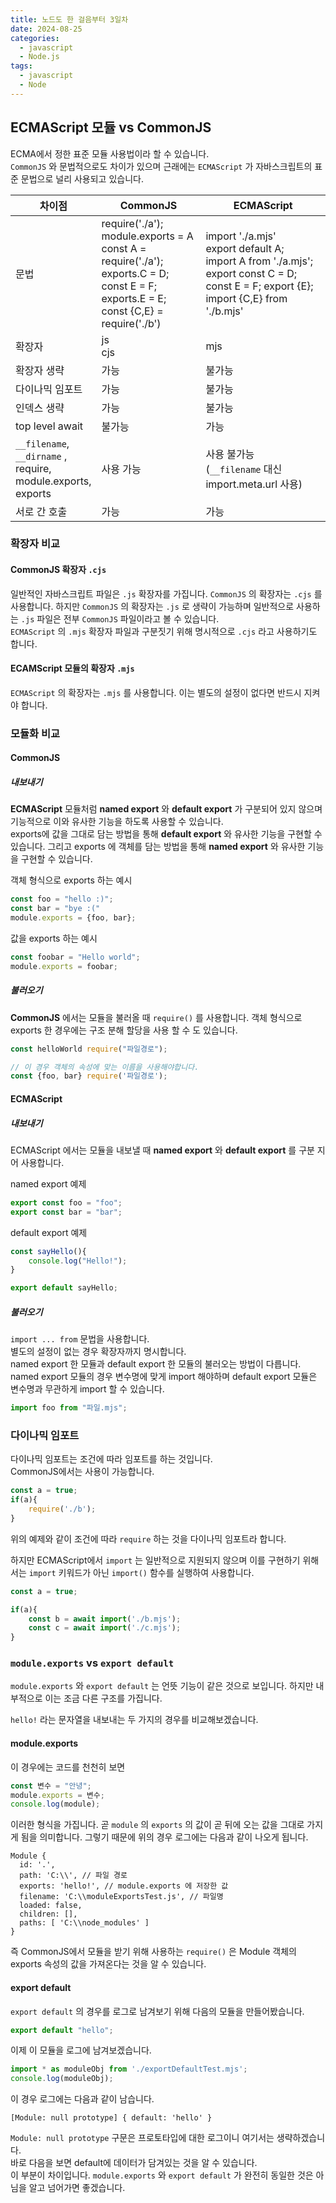 ```yaml
---
title: 노드도 한 걸음부터 3일차
date: 2024-08-25
categories:
  - javascript
  - Node.js
tags:
  - javascript
  - Node
---
```

## ECMAScript 모듈 vs CommonJS
ECMA에서 정한 표준 모듈 사용법이라 할 수 있습니다.  
`CommonJS` 와 문법적으로도 차이가 있으며 근래에는 `ECMAScript` 가 자바스크립트의 표준 문법으로 널리 사용되고 있습니다.  

| 차이점                                                                      | CommonJS                                                                                                                                            | ECMAScript                                                                                                                                          |
| ------------------------------------------------------------------------ | --------------------------------------------------------------------------------------------------------------------------------------------------- | --------------------------------------------------------------------------------------------------------------------------------------------------- |
| 문법                                                                       | require('./a');<br>module.exports = A<br>const A = require('./a');<br>exports.C = D;<br>const E = F; exports.E = E;<br>const {C,E} = require('./b') | import './a.mjs'<br>export default A;<br>import A from './a.mjs';<br>export const C = D;<br>const E = F; export {E};<br>import {C,E} from './b.mjs' |
| 확장자                                                                      | js<br>cjs                                                                                                                                           | mjs                                                                                                                                                 |
| 확장자 생략                                                                   | 가능                                                                                                                                                  | 불가능                                                                                                                                                 |
| 다이나믹 임포트                                                                 | 가능                                                                                                                                                  | 불가능                                                                                                                                                 |
| 인덱스 생략                                                                   | 가능                                                                                                                                                  | 불가능                                                                                                                                                 |
| top level await                                                          | 불가능                                                                                                                                                 | 가능                                                                                                                                                  |
| `__filename`,<br>`__dirname` ,<br>require,<br>module.exports,<br>exports | 사용 가능                                                                                                                                               | 사용 불가능<br>(`__filename` 대신 import.meta.url 사용)                                                                                                      |
| 서로 간 호출                                                                  | 가능                                                                                                                                                  | 가능                                                                                                                                                  |

### 확장자 비교

#### CommonJS 확장자 `.cjs`
일반적인 자바스크립트 파일은 `.js` 확장자를 가집니다. `CommonJS` 의 확장자는 `.cjs` 를 사용합니다. 하지만 `CommonJS` 의 확장자는 `.js` 로 생략이 가능하며 일반적으로 사용하는 `.js` 파일은 전부 `CommonJS` 파일이라고 볼 수 있습니다.  
`ECMAScript` 의 `.mjs` 확장자 파일과 구분짓기 위해 명시적으로 `.cjs` 라고 사용하기도 합니다.

#### ECAMScript 모듈의 확장자 `.mjs`
`ECMAScript` 의 확장자는 `.mjs` 를 사용합니다. 이는 별도의 설정이 없다면 반드시 지켜야 합니다.  

### 모듈화 비교

#### CommonJS

##### 내보내기
**ECMAScript** 모듈처럼 **named export** 와 **default export** 가 구분되어 있지 않으며 기능적으로 이와 유사한 기능을 하도록 사용할 수 있습니다.  
exports에 값을 그대로 담는 방법을 통해 **default export** 와 유사한 기능을 구현할 수 있습니다. 그리고 exports 에 객체를 담는 방법을 통해 **named export** 와 유사한 기능을 구현할 수 있습니다.

객체 형식으로 exports 하는 예시
```javascript
const foo = "hello :)";
const bar = "bye :("
module.exports = {foo, bar};
```

값을 exports 하는 예시
```javascript
const foobar = "Hello world";
module.exports = foobar;
```

##### 불러오기
**CommonJS** 에서는 모듈을 불러올 때 `require()` 를 사용합니다.  객체 형식으로 exports 한 경우에는 구조 분해 할당을 사용 할 수 도 있습니다.

```javascript
const helloWorld require("파일경로");

// 이 경우 객체의 속성에 맞는 이름을 사용해야합니다.
const {foo, bar} require('파일경로'); 
```

#### ECMAScript

##### 내보내기
ECMAScript 에서는 모듈을 내보낼 때 **named export** 와 **default export** 를 구분 지어 사용합니다.

named export 예제
```javascript
export const foo = "foo";
export const bar = "bar";
```

default export 예제
```javascript
const sayHello(){
	console.log("Hello!");
}

export default sayHello;
```

##### 불러오기
`import ... from` 문법을 사용합니다.  
별도의 설정이 없는 경우 확장자까지 명시합니다.  
named export 한 모듈과 default export 한 모듈의 불러오는 방법이 다릅니다. named export 모듈의 경우 변수명에 맞게 import 해야하며 default export 모듈은 변수명과 무관하게 import 할 수 있습니다.

```javascript
import foo from "파일.mjs";
```

### 다이나믹 임포트
다이나믹 임포트는 조건에 따라 임포트를 하는 것입니다.  
CommonJS에서는 사용이 가능합니다.  
```javascript
const a = true;
if(a){
	require('./b');
}
```
위의 예제와 같이 조건에 따라 `require` 하는 것을 다이나믹 임포트라 합니다. 

하지만 ECMAScript에서 `import` 는 일반적으로 지원되지 않으며 이를 구현하기 위해서는 `import` 키워드가 아닌 `import()` 함수를 실행하여 사용합니다.

```javascript
const a = true;

if(a){
	const b = await import('./b.mjs');
	const c = await import('./c.mjs');
}
```

### `module.exports` vs `export default`

`module.exports` 와 `export default` 는 언뜻 기능이 같은 것으로 보입니다. 하지만 내부적으로 이는 조금 다른 구조를 가집니다.  

`hello!` 라는 문자열을 내보내는 두 가지의 경우를 비교해보겠습니다.  

#### module.exports
이 경우에는 코드를 천천히 보면  

```javascript
const 변수 = "안녕";
module.exports = 변수;
console.log(module);
```

이러한 형식을 가집니다. 곧 `module` 의 `exports` 의 값이 곧 뒤에 오는 값을 그대로 가지게 됨을 의미합니다.  그렇기 때문에 위의 경우 로그에는 다음과 같이 나오게 됩니다.  

```
Module {
  id: '.',
  path: 'C:\\', // 파일 경로
  exports: 'hello!', // module.exports 에 저장한 값
  filename: 'C:\\moduleExportsTest.js', // 파일명
  loaded: false,
  children: [],
  paths: [ 'C:\\node_modules' ]
}
```

즉 CommonJS에서 모듈을 받기 위해 사용하는 `require()` 은 Module 객체의 exports 속성의 값을 가져온다는 것을 알 수 있습니다.  

#### export default
`export default` 의 경우를 로그로 남겨보기 위해 다음의 모듈을 만들어봤습니다.  

```javascript
export default "hello";
```

이제 이 모듈을 로그에 남겨보겠습니다.  

```javascript
import * as moduleObj from './exportDefaultTest.mjs';
console.log(moduleObj);
```

이 경우 로그에는 다음과 같이 남습니다.  

```
[Module: null prototype] { default: 'hello' }
```

`Module: null prototype` 구문은 프로토타입에 대한 로그이니 여기서는 생략하겠습니다.  
바로 다음을 보면 default에 데이터가 담겨있는 것을 알 수 있습니다.  
이 부분이 차이입니다. `module.exports` 와 `export default` 가 완전히 동일한 것은 아님을 알고 넘어가면 좋겠습니다.